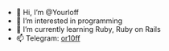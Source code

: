 - 👋 Hi, I’m @Yourloff
- 👀  I’m interested in programming
- 🌱 I’m currently learning Ruby, Ruby on Rails
- 📫 Telegram: [or10ff](https://t.me/or10ff)
